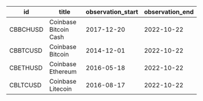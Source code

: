 | id       | title                 | observation_start   | observation_end   |
|----------|-----------------------|---------------------|-------------------|
| CBBCHUSD | Coinbase Bitcoin Cash | 2017-12-20          | 2022-10-22        |
| CBBTCUSD | Coinbase Bitcoin      | 2014-12-01          | 2022-10-22        |
| CBETHUSD | Coinbase Ethereum     | 2016-05-18          | 2022-10-22        |
| CBLTCUSD | Coinbase Litecoin     | 2016-08-17          | 2022-10-22        |